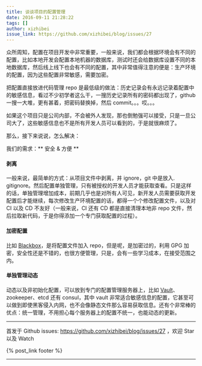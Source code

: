 ```yaml
---
title: 谈谈项目的配置管理
date: 2016-09-11 21:28:22
tags: []
author: xizhibei
issue_link: https://github.com/xizhibei/blog/issues/27
---
```

众所周知，配置在项目开发中非常重要，一般来说，我们都会根据环境会有不同的配置，比如本地开发会配置本地机器的数据库，测试时还会给数据库设置不同的本地数据库，然后线上线下也会有不同的配置，其中非常值得注意的便是：生产环境的配置，因为这些配置非常敏感，需要加密。

把配置直接放进代码管理 repo 是最低级的做法：历史记录会有永远记录着配置中的敏感信息，看过不少初学者这么干，一搜历史记录所有的密码都出现了，github 一搜一大堆，更有甚着，把密码替换掉，然后 commit。。。哎。。。

如果这个项目只是公司内部，不会被外人发现，那也倒勉强可以接受，只是一旦公司大了，这些敏感信息也不是所有开发人员可以看到的，于是就很麻烦了。

那么，接下来说说，怎么解决：

我们的需求：** 安全 & 方便 **
#### 剥离

一般来说，最简单的方式：从项目文件中剥离，并 ignore，git 中是放入. gitignore。然后配置单独管理，只有被授权的开发人员才能获取查看。只是这样的话，单独管理增加成本，前期几乎也是对所有人可见，新开发人员需要获取开发配置后才能继续，每次修改生产环境配置的话，都得一个个修改配置文件，以及对 CI 以及 CD 不友好（一般来说，CI 还有 CD 都是直接清理本地非 repo 文件，然后拉取新代码，于是你得添加一个专门获取配置的过程）。
#### 加密配置

比如 [Blackbox](https://github.com/StackExchange/blackbox)，是将配置文件加入 repo，但是呢，是加密过的，利用 GPG 加密，安全性还是不错的，也很方便管理，只是，会有一些学习成本，在接受范围之内。
#### 单独管理动态

动态以及非初始化配置，可以放到专门的配置管理服务器上，比如 [Vault](https://www.vaultproject.io/)、zookeeper、etcd 还有 consul，其中 vault 非常适合敏感信息的配置，它甚至可以做到即使黑客侵入内网，也不会像静态文件那么容易获取信息。还有个非常棒的优点：统一管理，不用担心每个服务器上的配置不统一，也能动态的更新。


***
首发于 Github issues: https://github.com/xizhibei/blog/issues/27 ，欢迎 Star 以及 Watch

{% post_link footer %}
***